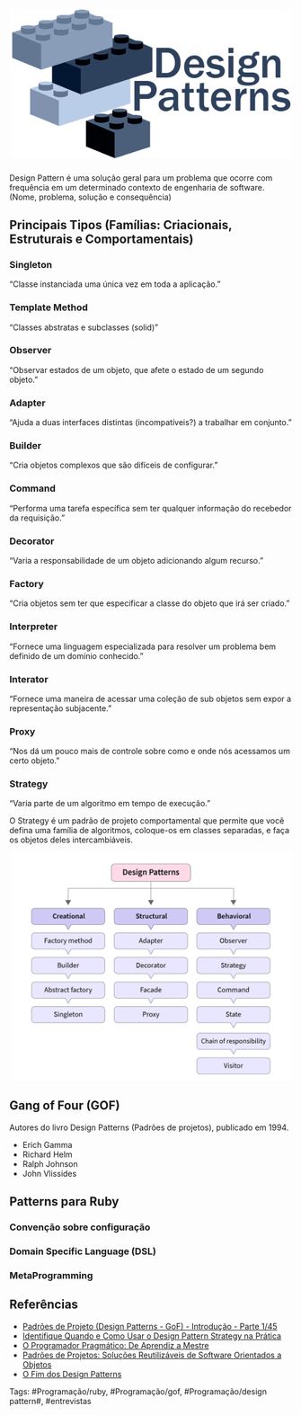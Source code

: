 # ![](2023-11-05T16:08:54Z/design-patterns-logo-2.png)
Design Pattern é uma solução geral para um problema que ocorre com frequência em um determinado contexto de engenharia de software.
(Nome, problema, solução e consequência)

## Principais Tipos (Famílias: Criacionais, Estruturais e Comportamentais)
### Singleton
“Classe instanciada uma única vez em toda a aplicação.”

### Template Method
“Classes abstratas e subclasses (solid)”

### Observer
“Observar estados de um objeto, que afete o estado de um segundo objeto.”

### Adapter
“Ajuda a duas interfaces distintas (incompatíveis?) a trabalhar em conjunto.”

### Builder
“Cria objetos complexos que são difíceis de configurar.”

### Command
“Performa uma tarefa específica sem ter qualquer informação do recebedor da requisição.”

### Decorator
“Varia a responsabilidade de um objeto adicionando algum recurso.”

### Factory
“Cria objetos sem ter que especificar a classe do objeto que irá ser criado.”

### Interpreter
“Fornece uma linguagem especializada para resolver um problema bem definido de um domínio conhecido.”

### Interator
“Fornece uma maneira de acessar uma coleção de sub objetos sem expor a representação subjacente.”

### Proxy
“Nos dá um pouco mais de controle sobre como e onde nós acessamos um certo objeto.”

### Strategy
“Varia parte de um algoritmo em tempo de execução.”

O Strategy é um padrão de projeto comportamental que permite que você defina uma família de algoritmos, coloque-os em classes separadas, e faça os objetos deles intercambiáveis.

![](2023-11-05T16:08:54Z/types_of_patterns.jpg)

## Gang of Four (GOF)
Autores do livro Design Patterns (Padrões de projetos), publicado em 1994.
- Erich Gamma
- Richard Helm
- Ralph Johnson
- John Vlissides

## Patterns para Ruby
### Convenção sobre configuração

### Domain Specific Language (DSL)

### MetaProgramming


## Referências
- [Padrões de Projeto \(Design Patterns - GoF\) - Introdução - Parte 1/45](https://www.youtube.com/watch?v=MqddY6Ochkc&list=PLbIBj8vQhvm0VY5YrMrafWaQY2EnJ3j8H)
- [Identifique Quando e Como Usar o Design Pattern Strategy na Prática](https://youtube.com/watch?v=WPdrnuSHAQs)
- [O Programador Pragmático: De Aprendiz a Mestre](https://www.amazon.com.br/Programador-Pragm%C3%A1tico-Aprendiz-Mestre-ebook/dp/B019HM0H90/?_encoding=UTF8&ref_=pd_wlh&pd_rd_w=Ddp4y&content-id=amzn1.sym.ae4503e4-d79b-4f55-9cce-74403ff8b2f2&pf_rd_p=ae4503e4-d79b-4f55-9cce-74403ff8b2f2&pf_rd_r=G86JXXJC217VZ9BM3SW9&pd_rd_wg=m5Btb&pd_rd_r=9ad65181-57ae-4813-82e8-eca52b8446b8)
- [Padrões de Projetos: Soluções Reutilizáveis de Software Orientados a Objetos](https://www.amazon.com.br/Padr%C3%B5es-Projetos-Solu%C3%A7%C3%B5es-Reutiliz%C3%A1veis-Orientados/dp/8573076100/ref=sr_1_1?__mk_pt_BR=%C3%85M%C3%85%C5%BD%C3%95%C3%91&crid=1T2FRNOZY96KV&keywords=padroes+de+projetos+solucoes+reutilizaveis&qid=1699031454&sprefix=padroes+de+projetos+solucoes+reutilizaveis%2Caps%2C209&sr=8-1&ufe=app_do%3Aamzn1.fos.6d798eae-cadf-45de-946a-f477d47705b9)
- [O Fim dos Design Patterns](https://medium.com/borba-on-software/o-fim-dos-design-patterns-3f3ee87b24f0)

Tags: #Programação/ruby, #Programação/gof, #Programação/design pattern#, #entrevistas
